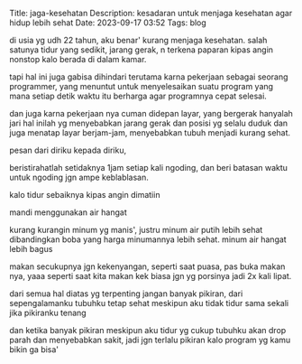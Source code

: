 Title: jaga-kesehatan
Description: kesadaran untuk menjaga kesehatan agar hidup lebih sehat
Date: 2023-09-17 03:52
Tags: blog

di usia yg udh 22 tahun, aku benar' kurang menjaga kesehatan. 
salah satunya tidur yang sedikit, jarang gerak, n terkena paparan kipas angin nonstop kalo
berada di dalam kamar.

tapi hal ini juga gabisa  dihindari terutama karna pekerjaan sebagai seorang 
programmer, yang menuntut untuk menyelesaikan suatu program yang mana setiap
detik waktu itu berharga agar programnya cepat selesai.

dan juga karna pekerjaan nya cuman didepan layar, yang bergerak hanyalah jari hal
inilah yg menyebabkan jarang gerak dan posisi yg selalu duduk dan juga menatap layar
berjam-jam, menyebabkan tubuh menjadi kurang sehat.

pesan dari diriku kepada diriku,

beristirahatlah setidaknya 1jam setiap kali ngoding, 
dan beri batasan waktu untuk ngoding jgn ampe keblablasan.

kalo tidur sebaiknya  kipas angin dimatiin

mandi menggunakan air hangat

kurang kurangin minum yg manis', justru minum air putih lebih sehat dibandingkan boba 
yang harga minumannya lebih sehat. minum air hangat lebih bagus

makan secukupnya jgn kekenyangan, seperti saat puasa, pas buka makan nya, yaaa seperti 
saat kita makan kek biasa jgn yg porsinya jadi 2x kali lipat.

dari semua hal diatas yg terpenting jangan banyak pikiran, dari sepengalamanku
tubuhku tetap sehat meskipun aku tidak tidur sama sekali jika pikiranku tenang

dan ketika banyak pikiran meskipun aku tidur yg cukup tubuhku akan drop parah dan
menyebabkan sakit, jadi jgn terlalu pikiran kalo program yg kamu bikin ga bisa'








